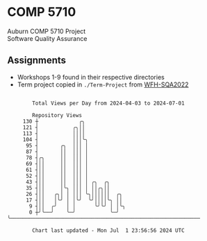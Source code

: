 # COMP 5710
Auburn COMP 5710 Project  
Software Quality Assurance

## Assignments
- Workshops 1-9 found in their respective directories
- Term project copied in `./Term-Project` from [WFH-SQA2022](https://github.com/wumphlett/WFH-SQA2022-AUBURN)

```

        Total Views per Day from 2024-04-03 to 2024-07-01

        Repository Views
     130 ┼             ╭╮
     121 ┤           ╭╮││
     113 ┤           ││││
     104 ┤           │││╰╮
      95 ┤       ╭╮  │││ │
      87 ┤       ││  │││ │
      78 ┤╭╮     ││  │││ │
      69 ┤││     ││  │││ │
      61 ┤││     ││  │││ │
      52 ┤││     ││  │││ │
      43 ┤││     ││  │││ │ ╭╮  ╭╮
      35 ┤││     │╰╮ │││ │ ││╭╮││
      26 ┤││   ╭╮│ │ │││ ╰╮││││││  ╭╮
      17 ┤││   │╰╯ │ │╰╯  ╰╯││││╰╮ ││
       9 ┤││  ╭╯   │ │      ╰╯╰╯ │ │╰╮
       0 ┼╯╰──╯    ╰─╯           ╰─╯ ╰─────────────────────────────────────────────────────────────

        Chart last updated - Mon Jul  1 23:56:56 2024 UTC
        
```
